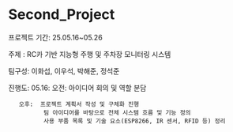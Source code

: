 # Second_Project

프로젝트 기간: 25.05.16~05.26

주제 : RC카 기반 지능형 주행 및 주차장 모니터링 시스템

팀구성: 이화섭, 이우석, 박해준, 정석준

진행도: 
05.16: 오전: 아이디어 회의 및 역할 분담

       오후:  프로젝트 계획서 작성 및 구체화 진행
              팀 아이디어를 바탕으로 전체 시스템 흐름 및 기능 정의
              사용 부품 목록 및 기술 요소(ESP8266, IR 센서, RFID 등) 정리


